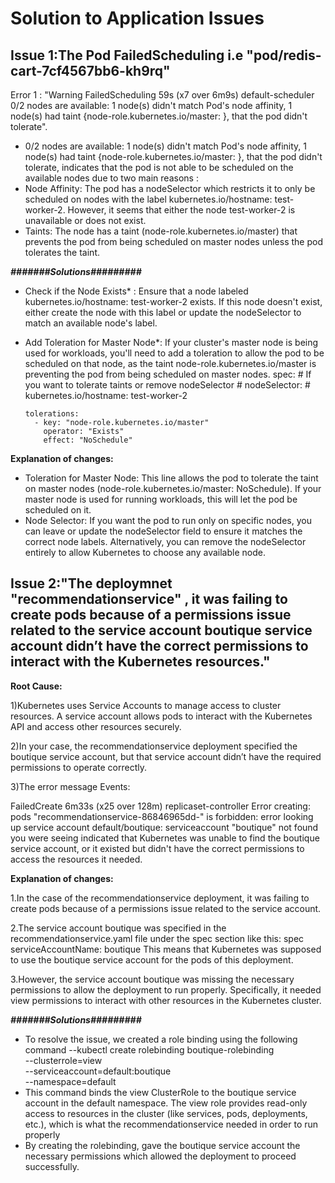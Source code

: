 # Solution to Application Issues
## Issue 1:The Pod FailedScheduling  i.e "pod/redis-cart-7cf4567bb6-kh9rq" 
 Error 1 : "Warning  FailedScheduling  59s (x7 over 6m9s)  default-scheduler  0/2 nodes are available: 1 node(s) didn't match Pod's node affinity, 1 node(s) had taint {node-role.kubernetes.io/master: }, that the pod didn't tolerate".
 - 0/2 nodes are available: 1 node(s) didn't match Pod's node affinity, 1 node(s) had taint {node-role.kubernetes.io/master: }, that the pod didn't tolerate, indicates that the pod is not able to be scheduled on the available nodes due to two main reasons :
 - Node Affinity: The pod has a nodeSelector which restricts it to only be scheduled on nodes with the label kubernetes.io/hostname: test-worker-2. However, it seems that either the node test-worker-2 is unavailable or does not exist.
- Taints: The node has a taint (node-role.kubernetes.io/master) that prevents the pod from being scheduled on master nodes unless the pod tolerates the taint.

***#######Solutions#########***

- Check if the Node Exists* : Ensure that a node labeled kubernetes.io/hostname: test-worker-2 exists. If this node doesn't exist, either create the node with this label or update the nodeSelector to match an available node's label.

- Add Toleration for Master Node*: If your cluster's master node is being used for workloads, you'll need to add a toleration to allow the pod to be scheduled on that node, as the taint node-role.kubernetes.io/master is preventing the pod from being scheduled on master nodes.
spec:
      # If you want to tolerate taints or remove nodeSelector
      # nodeSelector:
      #   kubernetes.io/hostname: test-worker-2
      
      tolerations:
        - key: "node-role.kubernetes.io/master"
          operator: "Exists"
          effect: "NoSchedule"
**Explanation of changes:**

- Toleration for Master Node: This line allows the pod to tolerate the taint on master nodes (node-role.kubernetes.io/master: NoSchedule). If your master node is used for running workloads, this will let the pod be scheduled on it.
- Node Selector: If you want the pod to run only on specific nodes, you can leave or update the nodeSelector field to ensure it matches the correct node labels. Alternatively, you can remove the nodeSelector entirely to allow Kubernetes to choose any available node.
  
## Issue 2:"The deploymnet "recommendationservice" , it was failing to create pods because of a permissions issue related to the service account boutique service account didn’t have the correct permissions to interact with the Kubernetes resources." 

 **Root Cause:**
 
1)Kubernetes uses Service Accounts to manage access to cluster resources. A service account allows pods to interact with the Kubernetes API and access other resources securely.

2)In your case, the recommendationservice deployment specified the boutique service account, but that service account didn’t have the required permissions to operate correctly.
 
3)The error message
  Events:
  
  FailedCreate  6m33s (x25 over 128m)  replicaset-controller  Error creating: pods "recommendationservice-86846965dd-" is forbidden: error looking up service account 
  default/boutique: serviceaccount "boutique" not found
  you were seeing indicated that Kubernetes was unable to find the boutique service account, or it existed but didn't have the correct permissions to access the resources it needed.
  
 **Explanation of changes:**
  
1.In the case of the recommendationservice deployment, it was failing to create pods because of a permissions issue related to the service account.

2.The service account boutique was specified in the recommendationservice.yaml file under the spec section like this:
spec
serviceAccountName: boutique
This means that Kubernetes was supposed to use the boutique service account for the pods of this deployment.

3.However, the service account boutique was missing the necessary permissions to allow the deployment to run properly. Specifically, it needed view permissions to interact with other resources in the Kubernetes cluster.

***#######Solutions#########***
- To resolve the issue, we created a role binding using the following command
  --kubectl create rolebinding boutique-rolebinding \
  --clusterrole=view \
  --serviceaccount=default:boutique \
  --namespace=default
- This command binds the view ClusterRole to the boutique service account in the default namespace.
  The view role provides read-only access to resources in the cluster (like services, pods, deployments, etc.), which is what the recommendationservice needed in order to run properly
- By creating the rolebinding, gave the boutique service account the necessary permissions which allowed the deployment to proceed successfully.

